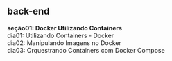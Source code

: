 ## back-end

**seção01: Docker Utilizando Containers**  
dia01: Utilizando Containers - Docker  
dia02: Manipulando Imagens no Docker  
dia03: Orquestrando Containers com Docker Compose  
<!-- [`dia05: Projeto - Lessons Learned`](https://github.com/CalebeLAR/lessons_learned) -->